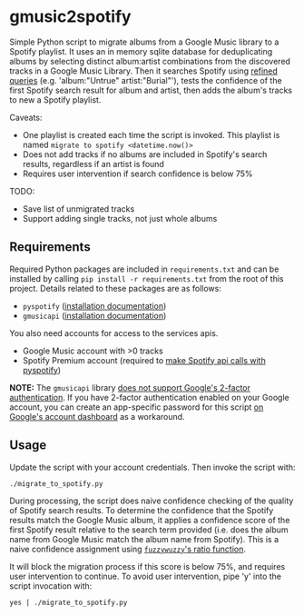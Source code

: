 # gmusic2spotify

Simple Python script to migrate albums from a Google Music library to a Spotify playlist. It uses an in memory sqlite database for deduplicating albums by selecting distinct album:artist combinations from the discovered tracks in a Google Music Library. Then it searches Spotify using [refined queries](https://news.spotify.com/us/2008/01/22/searching-spotify/) (e.g. 'album:"Untrue" artist:"Burial"'), tests the confidence of the first Spotify search result for album and artist, then adds the album's tracks to new a Spotify playlist.

Caveats:

* One playlist is created each time the script is invoked. This playlist is named `migrate to spotify <datetime.now()>`
* Does not add tracks if no albums are included in Spotify's search results, regardless if an artist is found
* Requires user intervention if search confidence is below 75%

TODO:

* Save list of unmigrated tracks
* Support adding single tracks, not just whole albums


## Requirements

Required Python packages are included in `requirements.txt` and can be installed by calling `pip install -r requirements.txt` from the root of this project. Details related to these packages are as follows:

* `pyspotify` ([installation documentation](https://pyspotify.mopidy.com/en/latest/installation/))
* `gmusicapi` ([installation documentation](http://unofficial-google-music-api.readthedocs.org/en/latest/usage.html#usage))

You also need accounts for access to the services apis.

* Google Music account with >0 tracks
* Spotify Premium account (required to [make Spotify api calls with pyspotify](https://pyspotify.mopidy.com/en/latest/quickstart/#login-and-event-processing))

**NOTE:** The `gmusicapi` library [does not support Google's 2-factor authentication](https://github.com/simon-weber/Unofficial-Google-Music-API/issues/168). If you have 2-factor authentication enabled on your Google account, you can create an app-specific password for this script [on Google's account dashboard](https://security.google.com/settings/security/apppasswords) as a workaround.


## Usage

Update the script with your account credentials. Then invoke the script with:

`./migrate_to_spotify.py`

During processing, the script does naive confidence checking of the quality of Spotify search results. To determine the confidence that the Spotify results match the Google Music album, it applies a confidence score of the first Spotify result relative to the search term provided (i.e. does the album name from Google Music match the album name from Spotify). This is a naive confidence assignment using [`fuzzywuzzy`'s ratio function](https://github.com/seatgeek/fuzzywuzzy#simple-ratio).

It will block the migration process if this score is below 75%, and requires user intervention to continue. To avoid user intervention, pipe 'y' into the script invocation with:

`yes | ./migrate_to_spotify.py`
